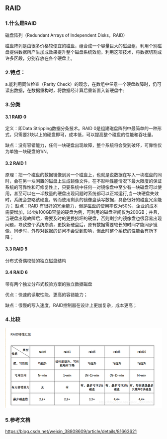 ## RAID

### 1.什么是RAID

磁盘阵列（Redundant Arrays of Independent Disks，RAID)

磁盘阵列是由很多价格较便宜的磁盘，组合成一个容量巨大的磁盘组，利用个别磁盘提供数据所产生加成效果提升整个磁盘系统效能。利用这项技术，将数据切割成许多区段，分别存放在各个硬盘上。

### 2.特点：

a.能利用同位检查（Parity Check）的观念，在数组中任意一个硬盘故障时，仍可读出数据，在数据重构时，将数据经计算后重新置入新硬盘中;

### 3.分类

#### 3.1 RAID 0

定义：即Data Stripping数据分条技术。RAID 0是组建磁盘阵列中最简单的一种形式，只需要2块以上的硬盘即可，成本低，可以提高整个磁盘的性能和吞吐量。

缺点：没有容错能力，任何一块硬盘出现故障，整个系统将会受到破坏，可靠性仅为单独一块硬盘的1/N。

#### 3.2 RAID 1

原理：把一个磁盘的数据镜像到另一个磁盘上，也就是说数据在写入一块磁盘的同时，会在另一块闲置的磁盘上生成镜像文件，在不影响性能情况下最大限度的保证系统的可靠性和可修复性上，只要系统中任何一对镜像盘中至少有一块磁盘可以使用，甚至可以在一半数量的硬盘出现问题时系统都可以正常运行,当一块硬盘失效时，系统会忽略该硬盘，转而使用剩余的镜像盘读写数据，具备很好的磁盘冗余能力；
缺点：RAID 有很好的冗余能力，但是磁盘的使用率仅为50%，企业的成本需要增加，以4块100GB容量的硬盘为例，可利用的磁盘空间仅为200GB；并且，当硬盘出现故障后，需要及时的更换损坏的硬盘，否则剩余的镜像盘也很容易出现问题，导致整个系统崩溃，更换新硬盘后，原有数据需要较长的时间才能同步镜像，同步时，外界对数据的访问不会受到影响，但此时整个系统的性能会有所下降；

#### 3.3 RAID 5

分布式奇偶校验的独立磁盘结构

#### 3.4 RAID 6 

带有两个独立分布式校验方案的独立数据磁盘

优点：快速的读取性能，更高的容错能力；

缺点：很慢的写入速度，RAID控制器在设计上更加复杂，成本更高；

### 4.比较

<img src="https://raw.githubusercontent.com/QinKai176/Image-Hosting/master/img/20210329103041.png"/>

### 5.参考文档

https://blog.csdn.net/weixin_38808609/article/details/81663621

































